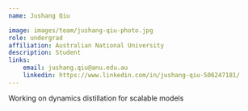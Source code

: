 ```yaml
---
name: Jushang Qiu

image: images/team/jushang-qiu-photo.jpg
role: undergrad
affiliation: Australian National University
description: Student
links:
    email: jushang.qiu@anu.edu.au
    linkedin: https://www.linkedin.com/in/jushang-qiu-506247181/
---
```


Working on dynamics distillation for scalable models
